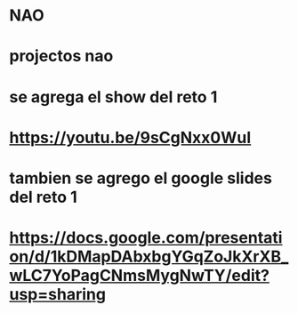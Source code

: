 # NAO
 # projectos nao

# se agrega el show del reto 1 
# https://youtu.be/9sCgNxx0WuI
# tambien se agrego el google slides del reto 1
# https://docs.google.com/presentation/d/1kDMapDAbxbgYGqZoJkXrXB_wLC7YoPagCNmsMygNwTY/edit?usp=sharing
